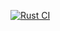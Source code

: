 [![Rust CI](https://github.com/davidyannick86/lib-test-ci/actions/workflows/rust.yml/badge.svg)](https://github.com/davidyannick86/lib-test-ci/actions/workflows/rust.yml)